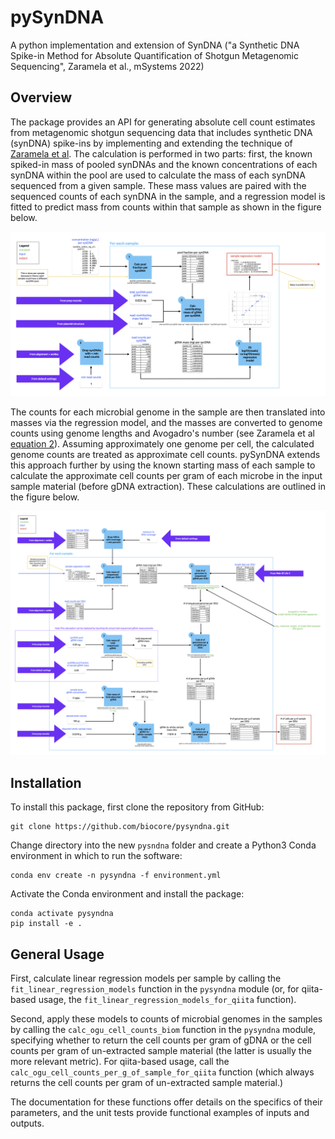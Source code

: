 # pySynDNA

A python implementation and extension of SynDNA 
("a Synthetic DNA Spike-in Method for Absolute Quantification of Shotgun 
Metagenomic Sequencing", Zaramela et al., mSystems 2022)

## Overview

The package provides an API for generating absolute cell count estimates from
metagenomic shotgun sequencing data that includes synthetic DNA (synDNA) spike-ins by 
implementing and extending the technique of [Zaramela et al](https://pubmed.ncbi.nlm.nih.gov/36317886/). 
The calculation is performed in two parts: first, the known 
spiked-in mass of pooled synDNAs and the known concentrations of each synDNA 
within the pool are used to calculate the mass of each synDNA sequenced from a given sample. 
These mass values are paired with the sequenced counts of each synDNA in the sample, and 
a regression model is fitted to predict mass from counts within that sample 
as shown in the figure below.

![pySynDNA regression fit workflow](https://raw.githubusercontent.com/biocore/pysyndna/main/docs/absolute_quant_fit_models_workflow.png?raw=true)

The counts for each microbial genome in the sample are then translated into 
masses via the regression model, and the masses are converted to genome counts 
using genome lengths and Avogadro's number 
(see Zaramela et al [equation 2](https://www.ncbi.nlm.nih.gov/pmc/articles/PMC9765022/#FD2)).
Assuming approximately one genome per cell, the calculated genome counts are
treated as approximate cell counts.  pySynDNA extends this approach further by 
using the known starting mass of each sample to calculate the approximate cell 
counts per gram of each microbe in the input sample material (before gDNA extraction).
These calculations are outlined in the figure below.

![pySynDNA OGU cell counts workflow](https://raw.githubusercontent.com/biocore/pysyndna/main/docs/absolute_quant_calc_cell_counts_workflow.png?raw=true)


## Installation

To install this package, first clone the repository from GitHub:

```
git clone https://github.com/biocore/pysyndna.git
```

Change directory into the new `pysndna` folder and create a 
Python3 Conda environment in which to run the software:

```
conda env create -n pysyndna -f environment.yml  
```

Activate the Conda environment and install the package:

```
conda activate pysyndna
pip install -e .
```

## General Usage

First, calculate linear regression models per sample by calling the 
`fit_linear_regression_models` function in the `pysyndna` module 
(or, for qiita-based usage, the `fit_linear_regression_models_for_qiita` 
function).

Second, apply these models to counts of microbial genomes in the 
samples by calling the `calc_ogu_cell_counts_biom` function in the 
`pysyndna` module, specifying whether to return the cell counts 
per gram of gDNA or the cell counts per gram of un-extracted sample material 
(the latter is usually the more relevant metric).  For qiita-based usage, 
call the `calc_ogu_cell_counts_per_g_of_sample_for_qiita` function (which 
always returns the cell counts per gram of un-extracted sample material.)

The documentation for these functions offer details on the specifics of 
their parameters, and the unit tests provide functional examples of inputs 
and outputs.